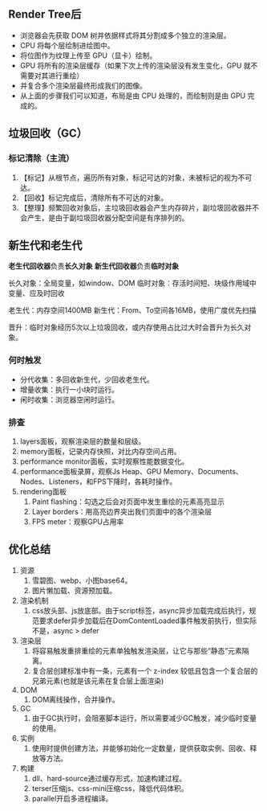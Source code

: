 ## Render Tree后

- 浏览器会先获取 DOM 树并依据样式将其分割成多个独立的渲染层。
- CPU 将每个层绘制进绘图中。
- 将位图作为纹理上传至 GPU（显卡）绘制。
- GPU 将所有的渲染层缓存（如果下次上传的渲染层没有发生变化，GPU 就不需要对其进行重绘）
- 并复合多个渲染层最终形成我们的图像。
- 从上面的步骤我们可以知道，布局是由 CPU 处理的，而绘制则是由 GPU 完成的。

## 垃圾回收（GC）

### 标记清除（主流）

1. 【标记】从根节点，遍历所有对象，标记可达的对象，未被标记的视为不可达。
2. 【回收】标记完成后，清除所有不可达的对象。
3. 【整理】频繁回收对象后，主垃圾回收器会产生内存碎片，副垃圾回收器并不会产生，是由于副垃圾回收器分配空间是有序排列的。

## 新生代和老生代

**老生代回收器**负责**长久对象**
**新生代回收器**负责**临时对象**

长久对象：全局变量，如window、DOM
临时对象：存活时间短、块级作用域中变量、应及时回收

老生代：内存空间1400MB
新生代：From、To空间各16MB，使用广度优先扫描

晋升：临时对象经历5次以上垃圾回收，或内存使用占比过大时会晋升为长久对象。

### 何时触发

- 分代收集：多回收新生代，少回收老生代。
- 增量收集：执行一小块时运行。
- 闲时收集：浏览器空闲时运行。

### 排查

1. layers面板，观察渲染层的数量和层级。
2. memory面板，记录内存快照，对比内存空间占用。
3. performance monitor面板，实时观察性能数据变化。
4. performance面板录屏，观察Js Heap、GPU Memory、Documents、Nodes、Listeners，和FPS下降时，各耗时操作。
5. rendering面板
   1. Paint flashing：勾选之后会对页面中发生重绘的元素高亮显示
   2. Layer borders：用高亮边界突出我们页面中的各个渲染层
   3. FPS meter：观察GPU占用率

## 优化总结
1. 资源
   1. 雪碧图、webp、小图base64。
   2. 图片懒加载、资源预加载。
2. 渲染机制
   1. css放头部、js放底部。由于script标签，async异步加载完成后执行，规范要求defer异步加载后在DomContentLoaded事件触发前执行，但实际不是，async > defer
3. 渲染层
   1. 将容易触发重排重绘的元素单独触发渲染层，让它与那些“静态”元素隔离。
   2. 复合层创建标准中有一条，元素有一个 z-index 较低且包含一个复合层的兄弟元素(也就是该元素在复合层上面渲染)
4. DOM
   1. DOM离线操作，合并操作。
5. GC
   1. 由于GC执行时，会阻塞脚本运行，所以需要减少GC触发，减少临时变量的使用。
6. 实例
   1. 使用时提供创建方法，并能够初始化一定数量，提供获取实例、回收、释放等方法。
7. 构建
   1. dll、hard-source通过缓存形式，加速构建过程。
   2. terser压缩js、css-mini压缩css，降低代码体积。
   3. parallel开启多进程编译。